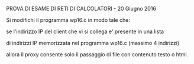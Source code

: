PROVA DI ESAME DI RETI DI CALCOLATORI - 20 Giugno 2016
	

Si modifichi il programma wp16.c in modo tale che:

se l'indirizzo IP del client che vi si collega e' presente in una lista 

di indirizzi IP memorizzata nel programma wp16.c (massimo 4 indirizzi) 

allora il proxy consente solo il passaggio di file con contenuto testo o html.
 

